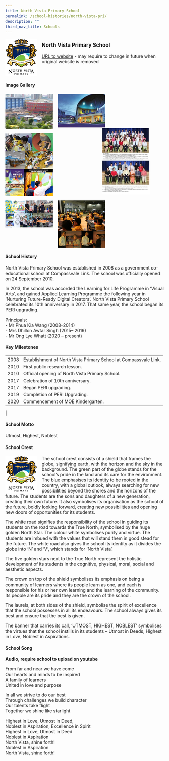 ```yaml
---
title: North Vista Primary School
permalink: /school-histories/north-vista-pri/
description: ""
third_nav_title: Schools
---
```

<img src="/images/northvistapri1.png" style="width:20%;margin-right:15px;" align = "left">

### **North Vista Primary School**
[URL to website]() - may require to change in future when original website is removed

<br clear="left">

#### **Image Gallery**

<p><a href="/images/northvistapri2.jpg">  
<img src="/images/northvistapri2.jpg" style="width:30%;margin-right:15px;" align = "left">
</a></p>

<p><a href="/images/northvistapri3.jpg">  
<img src="/images/northvistapri3.jpg" style="width:30%;margin-right:15px;" align = "left">
</a></p>

<p><a href="/images/northvistapri4.jpg">  
<img src="/images/northvistapri4.jpg" style="width:30%;margin-right:45px;" align = "right">
</a></p>

<br clear="left">

<p><a href="/images/northvistapri5.jpg">  
<img src="/images/northvistapri5.jpg" style="width:30%;margin-right:15px;" align = "left">
</a></p>

<p><a href="/images/northvistapri6.jpg">  
<img src="/images/northvistapri6.jpg" style="width:30%;margin-right:15px;" align = "left">
</a></p>

<br clear="left">

<p><a href="/images/northvistapri7.jpg">  
<img src="/images/northvistapri7.jpg" style="width:30%;margin-right:15px;" align = "left">
</a></p>

<p><a href="/images/northvistapri8.jpg">  
<img src="/images/northvistapri8.jpg" style="width:30%;margin-right:15px;" align = "left">
</a></p>

<br clear="left">

#### **School History**
North Vista Primary School was established in 2008 as a government co-educational school at Compassvale Link. The school was officially opened on 24 September 2010.

In 2013, the school was accorded the Learning for Life Programme in ‘Visual Arts’, and gained Applied Learning Programme the following year in ‘Nurturing Future-Ready Digital Creators’. North Vista Primary School celebrated its 10th anniversary in 2017. That same year, the school began its PERI upgrading.

Principals:<br>
\- Mr Phua Kia Wang (2008–2014)<br>
\- Mrs Dhillon Awtar Singh (2015– 2019)<br>
\- Mr Ong Lye Whatt (2020 – present)

#### **Key Milestones**

|  |  |
|:---:|---|
| 2008 | Establishment of North Vista Primary School at Compassvale Link. |
| 2010 | First public research lesson. |
| 2010 | Official opening of North Vista Primary School. |
| 2017 | Celebration of 10th anniversary. |
| 2017 | Began PERI upgrading. |
| 2019 | Completion of PERI Upgrading. |
| 2020 | Commencement of MOE Kindergarten. |
|

#### **School Motto**
Utmost, Highest, Noblest

#### **School Crest**
<img src="/images/northvistapri1.png" style="width:20%;margin-right:15px;" align = "left">

The school crest consists of a shield that frames the globe, signifying earth, with the horizon and the sky in the background. The green part of the globe stands for the school’s pride in the land and its care for the environment. The blue emphasises its identity to be rooted in the country, with a global outlook, always searching for new possibilities beyond the shores and the horizons of the future. The students are the sons and daughters of a new generation, creating their own future. It also symbolises its organisation as the school of the future, boldly looking forward, creating new possibilities and opening new doors of opportunities for its students.

The white road signifies the responsibility of the school in guiding its students on the road towards the True North, symbolised by the huge golden North Star. The colour white symbolises purity and virtue. The students are imbued with the values that will stand them in good stead for the future. The white road also gives the school its identity as it divides the globe into ‘N’ and ‘V’, which stands for ‘North Vista’.

The five golden stars next to the True North represent the holistic development of its students in the cognitive, physical, moral, social and aesthetic aspects.

The crown on top of the shield symbolises its emphasis on being a community of learners where its people learn as one, and each is responsible for his or her own learning and the learning of the community. Its people are its pride and they are the crown of the school.

The laurels, at both sides of the shield, symbolise the spirit of excellence that the school possesses in all its endeavours. The school always gives its best and ensure that the best is given.

The banner that carries its call, ‘UTMOST, HIGHEST, NOBLEST’ symbolises the virtues that the school instills in its students – Utmost in Deeds, Highest in Love, Noblest in Aspirations.

#### **School Song**
**Audio, require school to upload on youtube**

From far and near we have come<br>
Our hearts and minds to be inspired<br>
A family of learners<br>
United in love and purpose

In all we strive to do our best<br>
Through challenges we build character<br>
Our talents take flight<br>
Together we shine like starlight

Highest in Love, Utmost in Deed,<br>
Noblest in Aspiration, Excellence in Spirit<br>
Highest in Love, Utmost in Deed<br>
Noblest in Aspiration<br>
North Vista, shine forth!<br>
Noblest in Aspiration<br>
North Vista, shine forth!